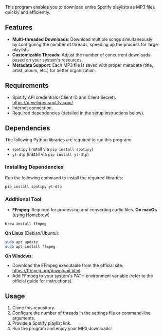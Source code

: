 This program enables you to download entire Spotify playlists as MP3 files quickly and efficiently.  

## Features  
- **Multi-threaded Downloads**: Download multiple songs simultaneously by configuring the number of threads, speeding up the process for large playlists.  
- **Customizable Threads**: Adjust the number of concurrent downloads based on your system's resources.  
- **Metadata Support**: Each MP3 file is saved with proper metadata (title, artist, album, etc.) for better organization.  

## Requirements  
- Spotify API credentials (Client ID and Client Secret).
  https://developer.spotify.com/ 
- Internet connection.  
- Required dependencies (detailed in the setup instructions below).  

## Dependencies  

The following Python libraries are required to run this program:  
- `spotipy` (install via `pip install spotipy`)  
- `yt-dlp` (install via `pip install yt-dlp`)  

### Installing Dependencies  
Run the following command to install the required libraries:  
```bash
pip install spotipy yt-dlp
```
### Additional Tool  
- **FFmpeg**: Required for processing and converting audio files.
**On macOs** (using Homebrew)
```bash
brew install ffmpeg
```
**On Linux** (Debian/Ubuntu):
```bash
sudo apt update
sudo apt install ffmpeg
```
**On Windows**:
- Download the FFmpeg executable from the official site: https://ffmpeg.org/download.html.
- Add FFmpeg to your system's PATH environment variable (refer to the official guide for 
  instructions).
  
## Usage  
1. Clone this repository.  
2. Configure the number of threads in the settings file or command-line arguments.  
3. Provide a Spotify playlist link.  
4. Run the program and enjoy your MP3 downloads!  
